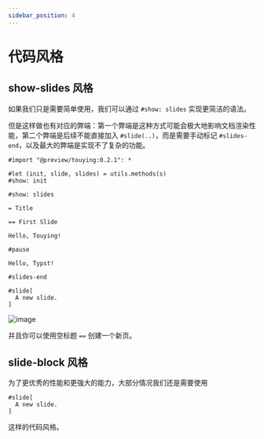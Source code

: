 ```yaml
---
sidebar_position: 4
---
```


# 代码风格

## show-slides 风格

如果我们只是需要简单使用，我们可以通过 `#show: slides` 实现更简洁的语法。

但是这样做也有对应的弊端：第一个弊端是这种方式可能会极大地影响文档渲染性能，第二个弊端是后续不能直接加入 `#slide(..)`，而是需要手动标记 `#slides-end`，以及最大的弊端是实现不了复杂的功能。

```typst
#import "@preview/touying:0.2.1": *

#let (init, slide, slides) = utils.methods(s)
#show: init

#show: slides

= Title

== First Slide

Hello, Touying!

#pause

Hello, Typst!

#slides-end

#slide[
  A new slide.
]
```

![image](https://github.com/touying-typ/touying/assets/34951714/db2a1b60-bc56-4fa9-a317-ee9ecc6f3895)

并且你可以使用空标题 `==` 创建一个新页。


## slide-block 风格

为了更优秀的性能和更强大的能力，大部分情况我们还是需要使用

```typst
#slide[
  A new slide.
]
```

这样的代码风格。